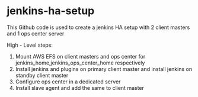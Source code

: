 # jenkins-ha-setup

This Github code is used to create a jenkins HA setup with 2 client masters and 1 ops center server

High - Level steps:

1) Mount AWS EFS on client masters and ops center for jenkins_home,jenkins_ops_center_home respectively
2) Install jenkins and plugins on primary client master and install jenkins on standby client master
3) Configure ops center in a dedicated server
4) Install slave agent and add the same to client master
